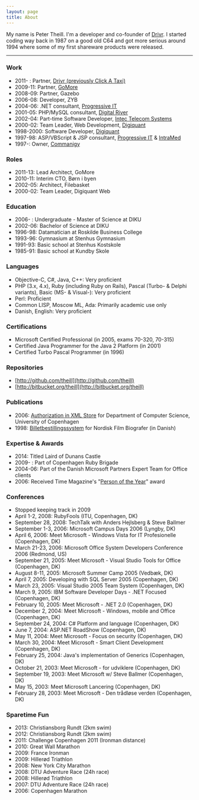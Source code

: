 ```yaml
---
layout: page
title: About
---
```


My name is Peter Theill. I'm a developer and co-founder of [Drivr](http://drivr.com/). I started coding way back in 1987 on a good old C64 and got more serious around 1994 where some of my first shareware products were released.

---

### Work

* 2011- : Partner, [Drivr (previously Click A Taxi)](http://drivr.com)
* 2009-11: Partner, [GoMore](http://gomore.dk)
* 2008-09: Partner, Gazebo
* 2006-08: Developer, ZYB
* 2004-06: .NET consultant, [Progressive IT](http://www.progressive.dk)
* 2001-05: PHP/MySQL consultant, [Digital River](http://www.digitalriver.com)
* 2002-04: Part-time Software Developer, [Intec Telecom Systems](http://www.intec-telecom-systems.com)
* 2000-02: Team Leader, Web Development, [Digiquant](http://www.digiquant.com)
* 1998-2000: Software Developer, [Digiquant](http://www.digiquant.com)
* 1997-98: ASP/VBScript & JSP consultant, [Progressive IT](http://www.progressive.dk) & [IntraMed](http://www.intramed.dk)
* 1997-: Owner, [Commanigy](http://commanigy.com)


### Roles

* 2011-13: Lead Architect, GoMore
* 2010-11: Interim CTO, Børn i byen
* 2002-05: Architect, Filebasket
* 2000-02: Team Leader, Digiquant Web


### Education

* 2006- : Undergraduate - Master of Science at DIKU
* 2002-06: Bachelor of Science at DIKU
* 1996-98: Datamatician at Roskilde Business College
* 1993-96: Gymnasium at Stenhus Gymnasium
* 1991-93: Basic school at Stenhus Kostskole
* 1985-91: Basic school at Kundby Skole


### Languages

* Objective-C, C#, Java, C++: Very proficient
* PHP (3.x, 4.x), Ruby (including Ruby on Rails), Pascal (Turbo- &amp; Delphi variants), Basic (MS-
&amp; Visual-): Very proficient
* Perl: Proficient
* Common LISP, Moscow ML, Ada: Primarily academic use only
* Danish, English: Very proficient


### Certifications

* Microsoft Certified Professional (in 2005, exams 70-320, 70-315)
* Certified Java Programmer for the Java 2 Platform (in 2001)
* Certified Turbo Pascal Programmer (in 1996)


### Repositories

* [http://github.com/theill](http://github.com/theill)
* [http://bitbucket.org/theill](http://bitbucket.org/theill)


### Publications

* 2006: [Authorization in XML Store](/public/publications/authx.pdf) for Department of Computer Science, University of Copenhagen
* 1998: [Billetbestillingssystem](/public/publications/billetbestilling.pdf) for Nordisk Film Biografer (in Danish)


### Expertise & Awards

* 2014: Titled Laird of Dunans Castle
* 2009- : Part of Copenhagen Ruby Brigade
* 2004-06: Part of the Danish Microsoft Partners Expert Team for Office clients
* 2006: Received Time Magazine's "[Person of the Year](http://en.wikipedia.org/wiki/You_(Time_Person_of_the_Year))" award


### Conferences

* Stopped keeping track in 2009
* April 1-2, 2008: RubyFools (ITU, Copenhagen, DK)
* September 28, 2008: TechTalk with Anders Hejlsberg &amp; Steve Ballmer
* September 1-3, 2006: Microsoft Campus Days 2006 (Lyngby, DK)
* April 6, 2006: Meet Microsoft - Windows Vista for IT Profesionelle (Copenhagen, DK)
* March 21-23, 2006: Microsoft Office System Developers Conference 2006 (Redmond, US)
* September 21, 2005: Meet Microsoft - Visual Studio Tools for Office (Copenhagen, DK)
* August 8-11, 2005: Microsoft Summer Camp 2005 (Vedb<span lang="da">æ</span>k, DK)
* April 7, 2005: Developing with SQL Server 2005 (Copenhagen, DK)
* March 23, 2005: Visual Studio 2005 Team System (Copenhagen, DK)
* March 9, 2005: IBM Software Developer Days - .NET Focused (Copenhagen, DK)
* February 10, 2005: Meet Microsoft - .NET 2.0 (Copenhagen, DK)
* December 2, 2004: Meet Microsoft - Windows, mobile and Office (Copenhagen, DK)
* September 24, 2004: C# Platform and language (Copenhagen, DK)
* June 7, 2004: ASP.NET RoadShow (Copenhagen, DK)
* May 11, 2004: Meet Microsoft - Focus on security (Copenhagen, DK)
* March 30, 2004: Meet Microsoft - Smart Client Development (Copenhagen, DK)
* February 25, 2004: Java&#39;s implementation of Generics (Copenhagen, DK)
* October 21, 2003: Meet Microsoft - for udviklere (Copenhagen, DK)
* September 19, 2003: Meet Microsoft w/ Steve Ballmer (Copenhagen, DK)
* May 15, 2003: Meet Microsoft Lancering (Copenhagen, DK)
* February 28, 2003: Meet Microsoft - Den tr&aring;dl&oslash;se verden (Copenhagen, DK)


### Sparetime Fun

* 2013: Christiansborg Rundt (2km swim)
* 2012: Christiansborg Rundt (2km swim)
* 2011: Challenge Copenhagen 2011 (Ironman distance)
* 2010: Great Wall Marathon
* 2009: France Ironman
* 2009: Hillerød Triathlon
* 2008: New York City Marathon
* 2008: DTU Adventure Race (24h race)
* 2008: Hillerød Triathlon
* 2007: DTU Adventure Race (24h race)
* 2006: Copenhagen Marathon
